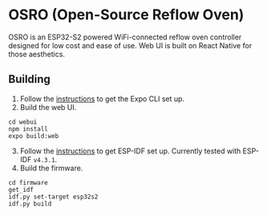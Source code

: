 # OSRO (Open-Source Reflow Oven)

OSRO is an ESP32-S2 powered WiFi-connected reflow oven controller designed for low cost and ease of use. Web UI is built on React Native for those aesthetics.

## Building

1. Follow the [instructions](https://reactnative.dev/docs/environment-setup) to get the Expo CLI set up.
2. Build the web UI.
```
cd webui
npm install
expo build:web
```
3. Follow the [instructions](https://docs.espressif.com/projects/esp-idf/en/latest/esp32/get-started/) to get ESP-IDF set up. Currently tested with ESP-IDF `v4.3.1`.
4. Build the firmware.
```
cd firmware
get_idf
idf.py set-target esp32s2
idf.py build
```
